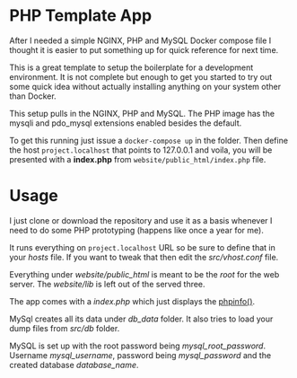 # PHP Template App

After I needed a simple NGINX, PHP and MySQL Docker compose file I thought it is easier to put something up for quick reference for next time.

This is a great template to setup the boilerplate for a development environment. It is not complete but enough to get you started to try out some quick idea without actually installing anything on your system other than Docker.

This setup pulls in the NGINX, PHP and MySQL. The PHP image has the mysqli and pdo_mysql extensions enabled besides the default.

To get this running just issue a `docker-compose up` in the folder. Then define the host `project.localhost` that points to 127.0.0.1 and voila, you will be presented with a **index.php** from `website/public_html/index.php` file.

# Usage

I just clone or download the repository and use it as a basis whenever I need to do some PHP prototyping (happens like once a year for me).

It runs everything on `project.localhost` URL so be sure to define that in your *hosts* file. If you want to tweak that then edit the *src/vhost.conf* file.

Everything under *website/public_html* is meant to be the *root* for the web server. The *website/lib* is left out of the served three.

The app comes with a *index.php* which just displays the [phpinfo()](http://php.net/manual/en/function.phpinfo.php).

MySql creates all its data under *db_data* folder. It also tries to load your dump files from *src/db* folder.

MySQL is set up with the root password being *mysql_root_password*. Username *mysql_username*, password being *mysql_password* and the created database *database_name*.
